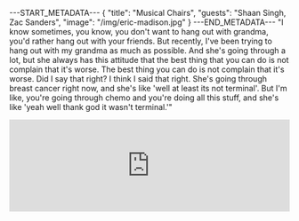 ---START_METADATA---
{
  "title": "Musical Chairs",
  "guests": "Shaan Singh, Zac Sanders",
  "image": "/img/eric-madison.jpg"
}
---END_METADATA---
"I know sometimes, you know, you don't want to hang out with grandma, you'd rather hang out with your friends. But recently, I've been trying to hang out with my grandma as much as possible. And she's going through a lot, but she always has this attitude that the best thing that you can do is not complain that it's worse. The best thing you can do is not complain that it's worse. Did I say that right? I think I said that right. She's going through breast cancer right now, and she's like 'well at least its not terminal'. But I'm like, you're going through chemo and you're doing all this stuff, and she's like 'yeah well thank god it wasn't terminal.'"

<iframe width="100%" height="166" scrolling="no" frameborder="no" allow="autoplay" src="https://w.soundcloud.com/player/?url=https%3A//api.soundcloud.com/tracks/396410337&amp;color=%23e44434&amp;auto_play=false&amp;hide_related=false&amp;show_comments=true&amp;show_user=true&amp;show_reposts=false&amp;show_teaser=true"></iframe>
<br />
